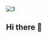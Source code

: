 ![3](https://github.com/user-attachments/assets/64f5be6b-d5a9-4d32-9435-7d5d599463c0)

## Hi there 👋

<!--
**alenavino/alenavino** is a ✨ _special_ ✨ repository because its `README.md` (this file) appears on your GitHub profile.

Here are some ideas to get you started:

- 🔭 I’m currently working on ...
- 🌱 I’m currently learning ...
- 👯 I’m looking to collaborate on ...
- 🤔 I’m looking for help with ...
- 💬 Ask me about ...
- 📫 How to reach me: ...
- 😄 Pronouns: ...
- ⚡ Fun fact: ...
-->
